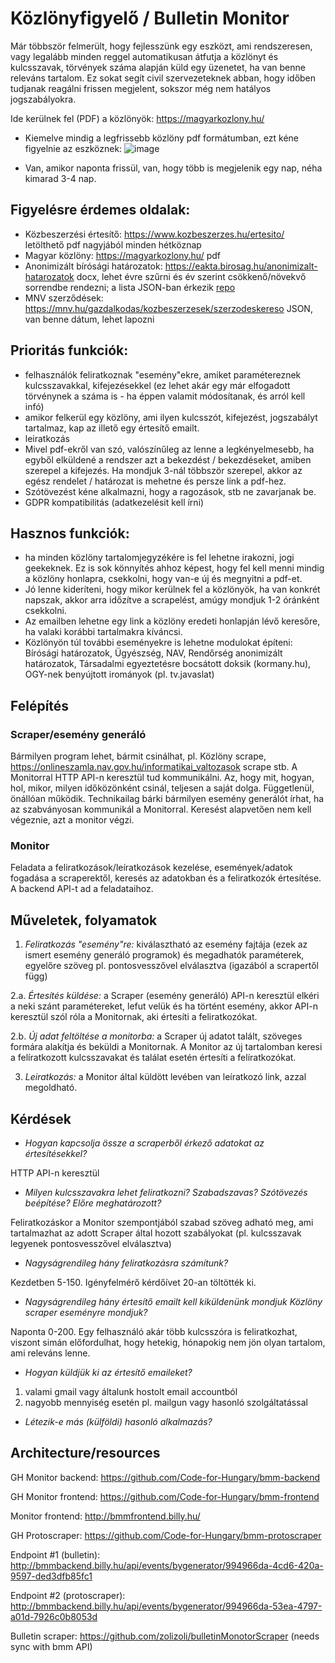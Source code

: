 # Közlönyfigyelő / Bulletin Monitor

Már többször felmerült, hogy fejlesszünk egy eszközt, ami rendszeresen, vagy legalább minden reggel automatikusan átfutja a közlönyt és kulcsszavak, törvények száma alapján küld egy üzenetet, ha van benne releváns tartalom. Ez sokat segít civil szervezeteknek abban, hogy időben tudjanak reagálni frissen megjelent, sokszor még nem hatályos jogszabályokra.

Ide kerülnek fel (PDF) a közlönyök:
https://magyarkozlony.hu/

- Kiemelve mindig a legfrissebb közlöny pdf formátumban, ezt kéne figyelnie az eszköznek:
![image](https://user-images.githubusercontent.com/25430950/232760741-b13f5c7b-498a-4f96-85b8-1c9b9075211d.png)

- Van, amikor naponta frissül, van, hogy több is megjelenik egy nap, néha kimarad 3-4 nap.

## Figyelésre érdemes oldalak:
- Közbeszerzési értesítő: https://www.kozbeszerzes.hu/ertesito/ letölthető pdf nagyjából minden hétköznap
- Magyar közlöny: https://magyarkozlony.hu/ pdf
- Anonimizált bírósági határozatok: https://eakta.birosag.hu/anonimizalt-hatarozatok docx, lehet évre szűrni és év szerint csökkenő/növekvő sorrendbe rendezni; a lista JSON-ban érkezik [repo](https://github.com/Code-for-Hungary/casescraper)
- MNV szerződések: https://mnv.hu/gazdalkodas/kozbeszerzesek/szerzodeskereso JSON, van benne dátum, lehet lapozni

## Prioritás funkciók:
- felhasználók feliratkoznak "esemény"ekre, amiket paramétereznek kulcsszavakkal, kifejezésekkel (ez lehet akár egy már elfogadott törvénynek a száma is - ha éppen valamit módosítanak, és arról kell infó)
- amikor felkerül egy közlöny, ami ilyen kulcsszót, kifejezést, jogszabályt tartalmaz, kap az illető egy értesítő emailt.
- leiratkozás
- Mivel pdf-ekről van szó, valószínűleg az lenne a legkényelmesebb, ha egyből elküldené a rendszer azt a bekezdést / bekezdéseket, amiben szerepel a kifejezés. Ha mondjuk 3-nál többször szerepel, akkor az egész rendelet / határozat is mehetne és persze link a pdf-hez.
- Szótövezést kéne alkalmazni, hogy a ragozások, stb ne zavarjanak be.
- GDPR kompatibilitás (adatkezelésit kell írni)

## Hasznos funkciók:
- ha minden közlöny tartalomjegyzékére is fel lehetne irakozni, jogi geekeknek. Ez is sok könnyítés ahhoz képest, hogy fel kell menni mindig a közlöny honlapra, csekkolni, hogy van-e új és megnyitni a pdf-et.
- Jó lenne kideríteni, hogy mikor kerülnek fel a közlönyök, ha van konkrét napszak, akkor arra időzítve a scrapelést, amúgy mondjuk 1-2 óránként csekkolni.
- Az emailben lehetne egy link a közlöny eredeti honlapján lévő keresőre, ha valaki korábbi tartalmakra kíváncsi.
- Közlönyön túl további eseményekre is lehetne modulokat építeni: Bírósági határozatok, Ügyészség, NAV, Rendőrség anonimizált határozatok, Társadalmi egyeztetésre bocsátott doksik (kormany.hu), OGY-nek benyújtott irományok (pl. tv.javaslat)

## Felépítés
### Scraper/esemény generáló
Bármilyen program lehet, bármit csinálhat, pl. Közlöny scrape, https://onlineszamla.nav.gov.hu/informatikai_valtozasok scrape stb. A Monitorral HTTP API-n keresztül tud kommunikálni. Az, hogy mit, hogyan, hol, mikor, milyen időközönként csinál, teljesen a saját dolga. Függetlenül, önállóan működik. Technikailag bárki bármilyen esemény generálót írhat, ha az szabványosan kommunikál a Monitorral.
Keresést alapvetően nem kell végeznie, azt a monitor végzi.

### Monitor
Feladata a feliratkozások/leíratkozások kezelése, események/adatok fogadása a scraperektől, keresés az adatokban és a feliratkozók értesítése. A backend API-t ad a feladataihoz.

## Műveletek, folyamatok
1. _Feliratkozás "esemény"re:_ kiválasztható az esemény fajtája (ezek az ismert esemény generáló programok) és megadhatók paraméterek, egyelőre szöveg pl. pontosvesszővel elválasztva (igazából a scrapertől függ)

2.a. _Értesítés küldése:_ a Scraper (esemény generáló) API-n keresztül elkéri a neki szánt paramétereket, lefut velük és ha történt esemény, akkor API-n keresztül szól róla a Monitornak, aki értesíti a feliratkozókat.

2.b. _Új adat feltöltése a monitorba:_ a Scraper új adatot talált, szöveges formára alakítja és beküldi a Monitornak. A Monitor az új tartalomban keresi a felíratkozott kulcsszavakat és találat esetén értesíti a felíratkozókat.

3. _Leiratkozás:_ a Monitor által küldött levében van leíratkozó link, azzal megoldható.

## Kérdések
- _Hogyan kapcsolja össze a scraperből érkező adatokat az értesítésekkel?_

HTTP API-n keresztül

- _Milyen kulcsszavakra lehet feliratkozni? Szabadszavas? Szótövezés beépítése? Előre meghatározott?_

Feliratkozáskor a Monitor szempontjából szabad szöveg adható meg, ami tartalmazhat az adott Scraper által hozott szabályokat (pl. kulcsszavak legyenek pontosvesszővel elválasztva)

- _Nagyságrendileg hány feliratkozásra számítunk?_

Kezdetben 5-150. Igényfelmérő kérdőívet 20-an töltötték ki.

- _Nagyságrendileg hány értesítő emailt kell kiküldenünk mondjuk Közlöny scraper eseményre mondjuk?_

Naponta 0-200. Egy felhasználó akár több kulcsszóra is feliratkozhat, viszont simán előfordulhat, hogy hetekig, hónapokig nem jön olyan tartalom, ami releváns lenne.

- _Hogyan küldjük ki az értesítő emaileket?_
1. valami gmail vagy általunk hostolt email accountból
2. nagyobb mennyiség esetén pl. mailgun vagy hasonló szolgáltatással

- _Létezik-e más (külföldi) hasonló alkalmazás?_


## Architecture/resources
GH Monitor backend: https://github.com/Code-for-Hungary/bmm-backend

GH Monitor frontend: https://github.com/Code-for-Hungary/bmm-frontend

Monitor frontend: http://bmmfrontend.billy.hu/

GH Protoscraper: https://github.com/Code-for-Hungary/bmm-protoscraper

Endpoint #1 (bulletin): http://bmmbackend.billy.hu/api/events/bygenerator/994966da-4cd6-420a-9597-ded3dfb85fc1

Endpoint #2 (protoscraper): http://bmmbackend.billy.hu/api/events/bygenerator/994966da-53ea-4797-a01d-7926c0b8053d



Bulletin scraper: https://github.com/zolizoli/bulletinMonotorScraper (needs sync with bmm API)


